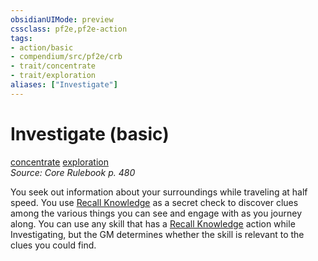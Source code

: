```yaml
---
obsidianUIMode: preview
cssclass: pf2e,pf2e-action
tags:
- action/basic
- compendium/src/pf2e/crb
- trait/concentrate
- trait/exploration
aliases: ["Investigate"]
---
```

# Investigate (basic)
[concentrate](concentrate.md "Concentrate Action & Ability Trait")  [exploration](exploration.md "Exploration Action & Ability Trait")  
*Source: Core Rulebook p. 480*  



You seek out information about your surroundings while traveling at half speed. You use [Recall Knowledge](recall-knowledge.md) as a secret check to discover clues among the various things you can see and engage with as you journey along. You can use any skill that has a [Recall Knowledge](recall-knowledge.md) action while Investigating, but the GM determines whether the skill is relevant to the clues you could find.